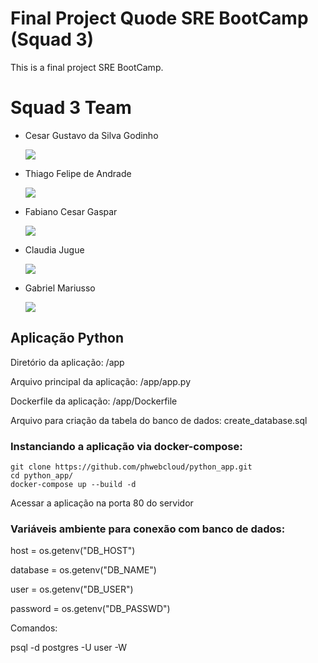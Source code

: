 # Final Project Quode SRE BootCamp (Squad 3)
This is a final project SRE BootCamp. 

# Squad 3 Team
- Cesar Gustavo da Silva Godinho [<p align="left"><img src="https://img.shields.io/badge/linkedin-%230077B5.svg?&style=for-the-badge&logo=linkedin&logoColor=white" /></p>](https://www.linkedin.com/in/cgsgodinho/)
- Thiago Felipe de Andrade [<p align="left"><img src="https://img.shields.io/badge/linkedin-%230077B5.svg?&style=for-the-badge&logo=linkedin&logoColor=white" /></p>](https://www.linkedin.com/in/thiago-felipe-de-andrade-932aab5/)
- Fabiano Cesar Gaspar [<p align="left"><img src="https://img.shields.io/badge/linkedin-%230077B5.svg?&style=for-the-badge&logo=linkedin&logoColor=white" /></p>](https://www.linkedin.com/in/thiago-felipe-de-andrade-932aab5/)
- Claudia Jugue [<p align="left"><img src="https://img.shields.io/badge/linkedin-%230077B5.svg?&style=for-the-badge&logo=linkedin&logoColor=white" /></p>](https://www.linkedin.com/in/claudia-jugue/)
- Gabriel Mariusso [<p align="left"><img src="https://img.shields.io/badge/linkedin-%230077B5.svg?&style=for-the-badge&logo=linkedin&logoColor=white" /></p>](https://www.linkedin.com/in/gabriel-mariusso/)

## Aplicação Python

Diretório da aplicação: /app

Arquivo principal da aplicação: /app/app.py

Dockerfile da aplicação: /app/Dockerfile

Arquivo para criação da tabela do banco de dados: create_database.sql

### Instanciando a aplicação via docker-compose:

```
git clone https://github.com/phwebcloud/python_app.git
cd python_app/
docker-compose up --build -d
```

Acessar a aplicação na porta 80 do servidor

### Variáveis ambiente para conexão com banco de dados:

host = os.getenv("DB_HOST")

database = os.getenv("DB_NAME")

user = os.getenv("DB_USER")

password = os.getenv("DB_PASSWD")


Comandos:

psql -d postgres -U user -W